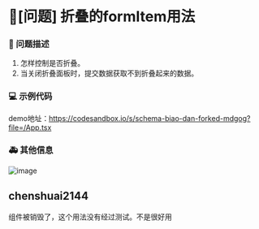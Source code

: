 # 🧐[问题] 折叠的formItem用法

### 🧐 问题描述

1. 怎样控制是否折叠。
2. 当关闭折叠面板时，提交数据获取不到折叠起来的数据。

### 💻 示例代码

demo地址：https://codesandbox.io/s/schema-biao-dan-forked-mdgog?file=/App.tsx

### 🚑 其他信息

![image](https://user-images.githubusercontent.com/34124517/141066988-b4bf1613-0810-4c0c-a6d3-1188650e97e6.png)

## chenshuai2144

组件被销毁了，这个用法没有经过测试。不是很好用
